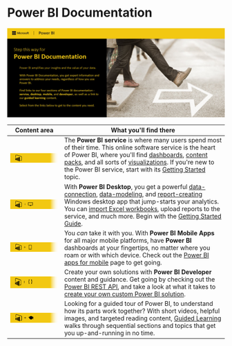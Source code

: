 ﻿<properties
   pageTitle="Power BI Documentation"
   description="Power BI Documentation"
   services="powerbi"
   documentationCenter=""
   authors="davidiseminger"
   manager="mblythe"
   editor=""
   tags=""
   qualityFocus="no"
   qualityDate=""/>

<tags
   ms.service="powerbi"
   ms.devlang="NA"
   ms.topic="article"
   ms.tgt_pltfrm="NA"
   ms.workload="powerbi"
   ms.date="04/21/2016"
   ms.author="davidi"/>

# Power BI Documentation

![](media/powerbi-landing-page/pbi-landing_01.jpg)

| **Content area** | **What you'll find there** |
|---|---|
|[![](media/powerbi-landing-page/pbi-landing_02.jpg)](powerbi-service-get-started.md)| The **Power BI service** is where many users spend most of their time. This online software service is the heart of Power BI, where you'll find [dashboards](powerbi-service-dashboards.md), [content packs](powerbi-content-packs-services.md), and all sorts of [visualizations](powerbi-service-visualizations-for-reports.md). If you're new to the Power BI service, start with its [Getting Started](powerbi-service-get-started.md) topic. |
|[![](media/powerbi-landing-page/pbi-landing_03.jpg)](powerbi-desktop-getting-started.md)| With **Power BI Desktop**, you get a powerful [data-connection](powerbi-desktop-connect-to-data.md), [data-modeling](powerbi-desktop-shape-and-combine-data.md), and [report-creating](powerbi-desktop-report-view.md) Windows desktop app that jump-starts your analytics. You can [import Excel workbooks](powerbi-desktop-import-excel-workbooks.md), upload reports to the service, and much more. Begin with the [Getting Started Guide](powerbi-desktop-getting-started.md).|
|[![](media/powerbi-landing-page/pbi-landing_04.jpg)](powerbi-power-bi-apps-for-mobile-devices.md)| You *can* take it with you. With **Power BI Mobile Apps** for all major mobile platforms, have **Power BI** dashboards at your fingertips, no matter where you roam or with which device. Check out the [Power BI apps for mobile](powerbi-power-bi-apps-for-mobile-devices.md) page to get going.  |
|[![](media/powerbi-landing-page/pbi-landing_05.jpg)](powerbi-developer-overview-of-power-bi-rest-api.md)| Create your own solutions with **Power BI Developer** content and guidance. Get going by checking out the [Power BI REST API](powerbi-developer-overview-of-power-bi-rest-api.md), and take a look at what it takes to [create your own custom Power BI solution](powerbi-developer-what-you-need-to-create-an-app.md).|    
|[![](media/powerbi-landing-page/pbi-landing_06.jpg)](https://powerbi.microsoft.com/guided-learning/)| Looking for a guided tour of Power BI, to understand how its parts work together? With short videos, helpful images, and targeted reading content, [Guided Learning](https://powerbi.microsoft.com/en-us/guided-learning/) walks through sequential sections and topics that get you up-and-running in no time.|
